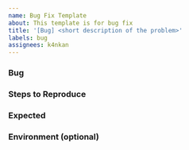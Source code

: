 ```yaml
---
name: Bug Fix Template
about: This template is for bug fix
title: '[Bug] <short description of the problem>'
labels: bug
assignees: k4nkan
---
```


### Bug

<!-- Describe the bug -->

### Steps to Reproduce

<!-- How to reproduce it -->

### Expected

<!-- What should have happened -->

### Environment (optional)

<!-- OS, browser, version info, etc. -->

